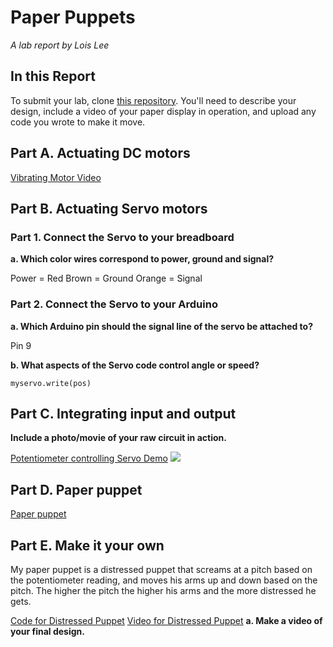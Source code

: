 # Paper Puppets

*A lab report by Lois Lee*

## In this Report

To submit your lab, clone [this repository](https://github.com/FAR-Lab/IDD-Fa18-Lab4). You'll need to describe your design, include a video of your paper display in operation, and upload any code you wrote to make it move.

## Part A. Actuating DC motors

[Vibrating Motor Video](https://drive.google.com/file/d/1YvCaHLDKz22taWAh3Sgko17NfcB-n7qy/view?usp=sharing)

## Part B. Actuating Servo motors

### Part 1. Connect the Servo to your breadboard

**a. Which color wires correspond to power, ground and signal?**

Power = Red
Brown = Ground
Orange = Signal

### Part 2. Connect the Servo to your Arduino

**a. Which Arduino pin should the signal line of the servo be attached to?**

Pin 9

**b. What aspects of the Servo code control angle or speed?**

```myservo.write(pos)```

## Part C. Integrating input and output

**Include a photo/movie of your raw circuit in action.**

[Potentiometer controlling Servo Demo](https://drive.google.com/file/d/1bHEnCXqqYbjzoCqx_ZDifpZA8wKYrGNh/view?usp=sharing)
![](1.png)

## Part D. Paper puppet

[Paper puppet](https://drive.google.com/file/d/1aYniqdjQkItdTvIigmhJDLGudJfjjKwg/view?usp=sharing)

## Part E. Make it your own


My paper puppet is a distressed puppet that screams at a pitch based on the potentiometer reading, and moves his arms up and down based on the pitch. The higher the pitch the higher his arms and the more distressed he gets.

[Code for Distressed Puppet](https://drive.google.com/file/d/1gmDH3vVgBclelb13uFMQZ24zH1UW0oBr/view?usp=sharing)
[Video for Distressed Puppet](Distressed.ino)
**a. Make a video of your final design.**
 
